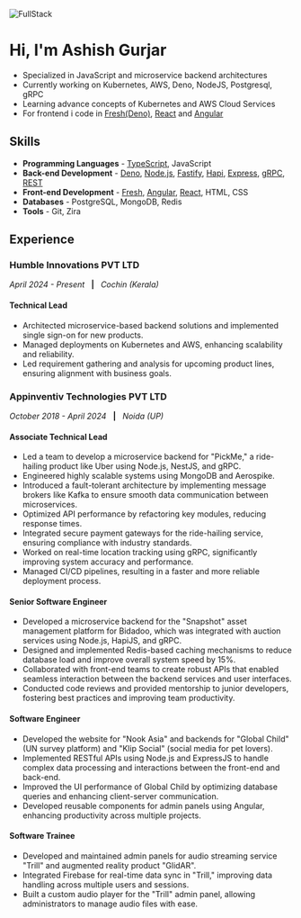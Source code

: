 ![FullStack](https://miro.medium.com/v2/resize:fit:828/format:webp/1*yw0TnheAGN-LPneDaTlaxw.gif)

# Hi, I'm Ashish Gurjar
- Specialized in JavaScript and microservice backend architectures 
- Currently working on Kubernetes, AWS, Deno, NodeJS, Postgresql, gRPC
- Learning advance concepts of Kubernetes and AWS Cloud Services
- For frontend i code in [Fresh(Deno)](https://fresh.deno.dev), [React](https://react.dev) and [Angular](https://angular.dev) 

## Skills
- **Programming Languages** - [TypeScript](https://www.typescriptlang.org), JavaScript
- **Back-end Development** - [Deno](https://deno.com), [Node.js](https://nodejs.org), [Fastify](https://fastify.dev), [Hapi](https://hapi.dev), [Express](https://expressjs.com), [gRPC](https://grpc.io), [REST](https://en.wikipedia.org/wiki/REST)
- **Front-end Development** - [Fresh](https://fresh.deno.dev), [Angular](https://angular.dev), [React](https://react.dev), HTML, CSS
- **Databases** - PostgreSQL, MongoDB, Redis
- **Tools** - Git, Zira

## Experience

### Humble Innovations PVT LTD
_April 2024 - Present_ &nbsp; **|** &nbsp; _Cochin (Kerala)_
#### Technical Lead
- Architected microservice-based backend solutions and implemented single sign-on for new products.
- Managed deployments on Kubernetes and AWS, enhancing scalability and reliability.
- Led requirement gathering and analysis for upcoming product lines, ensuring alignment with business goals.

### Appinventiv Technologies PVT LTD
_October 2018 - April 2024_ &nbsp; **|** &nbsp; _Noida (UP)_
#### Associate Technical Lead
- Led a team to develop a microservice backend for "PickMe," a ride-hailing product like Uber using Node.js, NestJS, and gRPC.
- Engineered highly scalable systems using MongoDB and Aerospike.
- Introduced a fault-tolerant architecture by implementing message brokers like Kafka to ensure smooth data communication between microservices.
- Optimized API performance by refactoring key modules, reducing response times.
- Integrated secure payment gateways for the ride-hailing service, ensuring compliance with industry standards.
- Worked on real-time location tracking using gRPC, significantly improving system accuracy and performance.
- Managed CI/CD pipelines, resulting in a faster and more reliable deployment process.

#### Senior Software Engineer
- Developed a microservice backend for the "Snapshot" asset management platform for Bidadoo, which was integrated with auction services using Node.js, HapiJS, and gRPC.
- Designed and implemented Redis-based caching mechanisms to reduce database load and improve overall system speed by 15%.
- Collaborated with front-end teams to create robust APIs that enabled seamless interaction between the backend services and user interfaces.
- Conducted code reviews and provided mentorship to junior developers, fostering best practices and improving team productivity.

#### Software Engineer
- Developed the website for "Nook Asia" and backends for "Global Child" (UN survey platform) and "Klip Social" (social media for pet lovers).
- Implemented RESTful APIs using Node.js and ExpressJS to handle complex data processing and interactions between the front-end and back-end.
- Improved the UI performance of Global Child by optimizing database queries and enhancing client-server communication.
- Developed reusable components for admin panels using Angular, enhancing productivity across multiple projects.

#### Software Trainee
- Developed and maintained admin panels for audio streaming service "Trill" and augmented reality product "GlidAR".
- Integrated Firebase for real-time data sync in "Trill," improving data handling across multiple users and sessions.
- Built a custom audio player for the "Trill" admin panel, allowing administrators to manage audio files with ease.